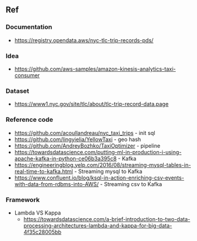 ## Ref

### Documentation 
- https://registry.opendata.aws/nyc-tlc-trip-records-pds/

### Idea 
- https://github.com/aws-samples/amazon-kinesis-analytics-taxi-consumer

### Dataset 
- https://www1.nyc.gov/site/tlc/about/tlc-trip-record-data.page

### Reference code 
- https://github.com/acoullandreau/nyc_taxi_trips - init sql 
- https://github.com/lingyielia/YellowTaxi - geo hash
- https://github.com/AndreyBozhko/TaxiOptimizer  - pipeline 
- https://towardsdatascience.com/putting-ml-in-production-i-using-apache-kafka-in-python-ce06b3a395c8 - Kafka
- https://engineeringblog.yelp.com/2016/08/streaming-mysql-tables-in-real-time-to-kafka.html - Streaming mysql to Kafka 
- https://www.confluent.io/blog/ksql-in-action-enriching-csv-events-with-data-from-rdbms-into-AWS/ - Streaming csv to Kafka

### Framework 
- Lambda VS Kappa
	- https://towardsdatascience.com/a-brief-introduction-to-two-data-processing-architectures-lambda-and-kappa-for-big-data-4f35c28005bb
